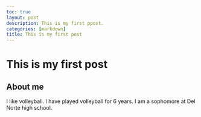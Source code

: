 ```yaml
---
toc: true
layout: post
description: This is my first ppost.
categories: [markdown]
title: This is my first post
---
```

# This is my first post

## About me

I like volleyball.
I have played volleyball for 6 years.
I am a sophomore at Del Norte high school.

